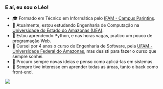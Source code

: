 ### E aí, eu sou o Léo!

- 🎓 Formado em Técnico em Informática pelo <a href=https://www.ifam.edu.br>IFAM - Campus Parintins</a>.
- 🔭 Atualmente, estou estudando Engenharia de Computação na <a href=https://www1.uea.edu.br/>Universidade do Estado do Amazonas (UEA)</a>.
- 🌱 Estou aprendendo Python, e nas horas vagas, pratico um pouco de programação Web.
- 🤔 Cursei por 4 anos o curso de Engenharia de Software, pela <a href=https://www.ufam.edu.br>UFAM - Universidade Federal do Amazonas</a>, mas desisti para fazer o curso que sempre sonhei.
- 🤔 Procuro sempre novas ideias e penso como aplicá-las em sistemas. 
- 🤔 Sempre tive interesse em aprender todas as áreas, tanto o back como front-end.


<div>
  <img src="https://github-readme-stats.vercel.app/api/top-langs/?username=leomartins98&layout=compact&theme=dark">
</div>

